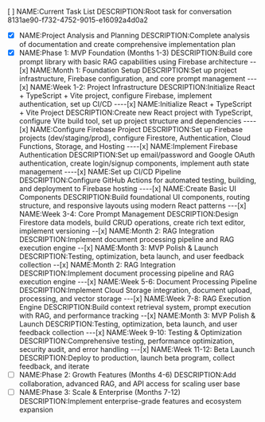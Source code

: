 [ ] NAME:Current Task List DESCRIPTION:Root task for conversation 8131ae90-f732-4752-9015-e16092a4d0a2
-[x] NAME:Project Analysis and Planning DESCRIPTION:Complete analysis of documentation and create comprehensive implementation plan
-[x] NAME:Phase 1: MVP Foundation (Months 1-3) DESCRIPTION:Build core prompt library with basic RAG capabilities using Firebase architecture
--[x] NAME:Month 1: Foundation Setup DESCRIPTION:Set up project infrastructure, Firebase configuration, and core prompt management
---[x] NAME:Week 1-2: Project Infrastructure DESCRIPTION:Initialize React + TypeScript + Vite project, configure Firebase, implement authentication, set up CI/CD
----[x] NAME:Initialize React + TypeScript + Vite Project DESCRIPTION:Create new React project with TypeScript, configure Vite build tool, set up project structure and dependencies
----[x] NAME:Configure Firebase Project DESCRIPTION:Set up Firebase projects (dev/staging/prod), configure Firestore, Authentication, Cloud Functions, Storage, and Hosting
----[x] NAME:Implement Firebase Authentication DESCRIPTION:Set up email/password and Google OAuth authentication, create login/signup components, implement auth state management
----[x] NAME:Set up CI/CD Pipeline DESCRIPTION:Configure GitHub Actions for automated testing, building, and deployment to Firebase hosting
----[x] NAME:Create Basic UI Components DESCRIPTION:Build foundational UI components, routing structure, and responsive layouts using modern React patterns
---[x] NAME:Week 3-4: Core Prompt Management DESCRIPTION:Design Firestore data models, build CRUD operations, create rich text editor, implement versioning
--[x] NAME:Month 2: RAG Integration DESCRIPTION:Implement document processing pipeline and RAG execution engine
--[x] NAME:Month 3: MVP Polish & Launch DESCRIPTION:Testing, optimization, beta launch, and user feedback collection
--[x] NAME:Month 2: RAG Integration DESCRIPTION:Implement document processing pipeline and RAG execution engine
---[x] NAME:Week 5-6: Document Processing Pipeline DESCRIPTION:Implement Cloud Storage integration, document upload, processing, and vector storage
---[x] NAME:Week 7-8: RAG Execution Engine DESCRIPTION:Build context retrieval system, prompt execution with RAG, and performance tracking
--[x] NAME:Month 3: MVP Polish & Launch DESCRIPTION:Testing, optimization, beta launch, and user feedback collection
---[x] NAME:Week 9-10: Testing & Optimization DESCRIPTION:Comprehensive testing, performance optimization, security audit, and error handling
---[x] NAME:Week 11-12: Beta Launch DESCRIPTION:Deploy to production, launch beta program, collect feedback, and iterate
-[ ] NAME:Phase 2: Growth Features (Months 4-6) DESCRIPTION:Add collaboration, advanced RAG, and API access for scaling user base
-[ ] NAME:Phase 3: Scale & Enterprise (Months 7-12) DESCRIPTION:Implement enterprise-grade features and ecosystem expansion